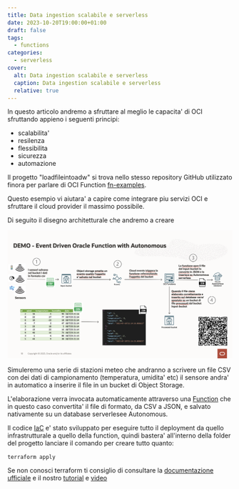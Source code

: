 ```yaml
---
title: Data ingestion scalabile e serverless
date: 2023-10-20T19:00:00+01:00
draft: false
tags:
  - functions
categories:
  - serverless
cover:
  alt: Data ingestion scalabile e serverless
  caption: Data ingestion scalabile e serverless
  relative: true
---
```



In questo articolo andremo a sfruttare al meglio le capacita' di OCI sfruttando appieno i seguenti principi:

* scalabilita'
* resilenza
* flessibilita
* sicurezza
* automazione

Il progetto "loadfileintoadw" si trova nello stesso repository GitHub utilizzato finora per parlare di OCI Function [fn-examples](https://github.com/enricopesce/fn-examples/tree/main/loadfileintoadw).

Questo esempio vi aiutara' a capire come integrare piu servizi OCI e sfruttare il cloud provider il massimo possibile.

Di seguito il disegno architetturale che andremo a creare

![Architettura del progetto](https://github.com/enricopesce/fn-examples/blob/main/loadfileintoadw/architecture.png "Architettura")

Simuleremo una serie di stazioni meteo che andranno a scrivere un file CSV con dei dati di campionamento (temperatura, umidita' etc) il sensore andra' in automatico a inserire il file in un bucket di Object Storage.

L'elaborazione verra invocata automaticamente attraverso una [Function](https://github.com/enricopesce/fn-examples/blob/main/loadfileintoadw/func.py) che in questo caso convertita' il file di formato, da CSV a JSON, e salvato nativamente su un database serverlesee Autonomous.

Il codice [IaC](https://github.com/enricopesce/fn-examples/blob/main/loadfileintoadw/infrastructure.tf) e' stato sviluppato per eseguire tutto il deployment da quello infrastrutturale a quello della function, quindi bastera' all'interno della folder del progetto lanciare il comando per creare tutto quanto:

```console
terraform apply
```

Se non conosci terraform ti consiglio di consultare la [documentazione ufficiale](https://registry.terraform.io/providers/oracle/oci/latest/docs) e il nostro [tutorial](https://docs.oracle.com/en-us/iaas/developer-tutorials/tutorials/tf-simple-infrastructure/01-summary.htm) e [video](https://www.youtube.com/watch?v=MjmikFgvKvI)
